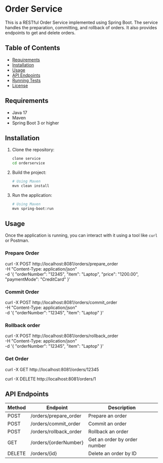 # Order Service

This is a RESTful Order Service implemented using Spring Boot. The service handles the preparation, committing, and rollback of orders. It also provides endpoints to get and delete orders.

## Table of Contents

- [Requirements](#requirements)
- [Installation](#installation)
- [Usage](#usage)
- [API Endpoints](#api-endpoints)
- [Running Tests](#running-tests)
- [License](#license)

## Requirements

- Java 17
- Maven
- Spring Boot 3 or higher

## Installation

1. Clone the repository:

    ```sh
    clone service
    cd orderservice
    ```

2. Build the project:

    ```sh
    # Using Maven
    mvn clean install

3. Run the application:

    ```sh
    # Using Maven
    mvn spring-boot:run

## Usage

Once the application is running, you can interact with it using a tool like `curl` or Postman.

### Prepare Order

curl -X POST http://localhost:8081/orders/prepare_order \
-H "Content-Type: application/json" \
-d '{
  "orderNumber": "12345",
  "item": "Laptop",
  "price": "1200.00",
  "paymentMode": "CreditCard"
}'

### Commit Order

curl -X POST http://localhost:8081/orders/commit_order \
-H "Content-Type: application/json" \
-d '{
  "orderNumber": "12345",
  "item": "Laptop"
}'

### Rollback order

curl -X POST http://localhost:8081/orders/rollback_order \
-H "Content-Type: application/json" \
-d '{
"orderNumber": "12345",
"item": "Laptop"
}'

### Get Order

curl -X GET http://localhost:8081/orders/12345

curl -X DELETE http://localhost:8081/orders/1

## API Endpoints

| Method | Endpoint                | Description                      |
|--------|--------------------------|----------------------------------|
| POST   | /orders/prepare_order    | Prepare an order                 |
| POST   | /orders/commit_order     | Commit an order                  |
| POST   | /orders/rollback_order   | Rollback an order                |
| GET    | /orders/{orderNumber}    | Get an order by order number     |
| DELETE | /orders/{id}             | Delete an order by ID            |





